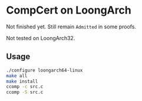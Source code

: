 # CompCert on LoongArch

Not finished yet. Still remain `Admitted` in some proofs.

Not tested on LoongArch32.

## Usage

```bash
./configure loongarch64-linux
make all
make install
ccomp -c src.c
ccomp -S src.c
```
